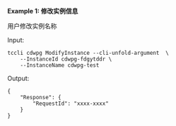 **Example 1: 修改实例信息**

用户修改实例名称

Input: 

```
tccli cdwpg ModifyInstance --cli-unfold-argument  \
    --InstanceId cdwpg-fdgytddr \
    --InstanceName cdwpg-test
```

Output: 
```
{
    "Response": {
        "RequestId": "xxxx-xxxx"
    }
}
```

